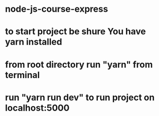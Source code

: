 # node-js-course-express
# to start project be shure You have yarn installed
# from root directory run "yarn" from terminal
# run "yarn run dev" to run project on localhost:5000
